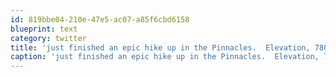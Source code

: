 ```yaml
---
id: 819bbe04-210e-47e5-ac07-a85f6cbd6158
blueprint: text
category: twitter
title: 'just finished an epic hike up in the Pinnacles.  Elevation, 7800ft'
caption: 'just finished an epic hike up in the Pinnacles.  Elevation, 7800ft'
---
```

